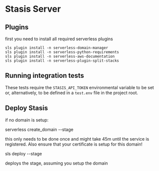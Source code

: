 # Stasis Server


## Plugins

first you need to install all required serverless plugins

```
sls plugin install -n serverless-domain-manager
sls plugin install -n serverless-python-requirements
sls plugin install -n serverless-aws-documentation
sls plugin install -n serverless-plugin-split-stacks

```

## Running integration tests

These tests require the `STASIS_API_TOKEN` environmental variable to be set or, alternatively, to be defined in a `test.env` file in the project root.

## Deploy Stasis


if no domain is setup:

serverless create_domain --stage <NAME>

this only needs to be done once and might take 45m until the service is registered. Also ensure that your certificate is setup for this domain!

sls deploy --stage <NAME>

deploys the stage, assuming you setup the domain

